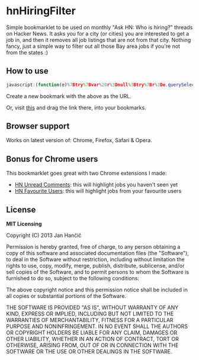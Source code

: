 # hnHiringFilter

Simple bookmarklet to be used on monthly "Ask HN: Who is hiring?" threads on Hacker News. It asks you for a city (or cities) you are interested to get a job in, and then it removes all job listings that are not from that city. Nothing fancy, just a simple way to filter out all those Bay area jobs if you're not from the states :)

## How to use

```javascript
javascript:(function(e)%7Btry%7Bvar%20r%3Dnull%3Btry%7Br%3De.querySelectorAll(%22body%20%3E%20center%20%3E%20table%20%3E%20tbody%20%3E%20tr%22)%5B2%5D.querySelectorAll(%22td%20table%22)%5B1%5D.querySelectorAll(%22tbody%20%3E%20tr%22)%7Dcatch(t)%7Breturn%20alert(%22Ooops%2C%20something%20is%20wrong.%20Are%20you%20sure%20you%20are%20on%20a%20'Ask%20HN%3A%20Who%20is%20hiring%3F'%20page%3F%22)%2Cvoid%200%7Dvar%20o%3Dprompt(%22Enter%20the%20cities%20(separated%20by%20commas)%20you%20are%20interested%20in%3A%22%2ClocalStorage.getItem(%22hn_hiring_filter%22))%3Bif(o%3Do.trim()%2C%22%22%3D%3D%3Do)return%3BlocalStorage.setItem(%22hn_hiring_filter%22%2Co)%2Co%3Do.split(%22%2C%22)%3Bfor(var%20a%20in%20o)o%5Ba%5D%3Do%5Ba%5D.trim()%3Bfor(var%20a%20in%20r)%7Bvar%20i%3Dr%5Ba%5D%3Btry%7Bvar%20n%3Di.innerHTML%3Bif(!n)continue%3Bn%3Dn.toLowerCase()%3Bvar%20l%3D!1%3Bfor(var%20a%20in%20o)if(n.indexOf(o%5Ba%5D)%3E%3D0)%7Bl%3D!0%3Bbreak%7Dl%3D%3D%3D!1%26%26i.parentNode.removeChild(i)%7Dcatch(t)%7B%7D%7D%7Dcatch(t)%7Balert(%22Something%20went%20wrong%20%3A%2F%20please%20try%20again!%22)%7D%7D)(document)%3B
```

Create a new bookmark with the above as the URL.

Or, visit [this](http://janhancic.github.com/hnHiringFilter/) and drag the link there, into your bookmarks.

## Browser support
Works on latest version of: Chrome, Firefox, Safari & Opera.

## Bonus for Chrome users
This bookmarklet goes great with two Chrome extensions I made:

- [HN Unread Comments](https://chrome.google.com/extensions/detail/fpndmkcfggkffpablcooicmihgcgalil): this will highlight jobs you haven't seen yet
- [HN Favourite Users](https://chrome.google.com/webstore/detail/hleiemhnepoghplnnhkhpnjeiaifnobo): this will highlight jobs from your favourite users

## License
**MIT Licensing**

Copyright (C) 2013 Jan Hančič

Permission is hereby granted, free of charge, to any person obtaining a copy of this software and associated documentation files (the "Software"), to deal in the Software without restriction, including without limitation the rights to use, copy, modify, merge, publish, distribute, sublicense, and/or sell copies of the Software, and to permit persons to whom the Software is furnished to do so, subject to the following conditions:

The above copyright notice and this permission notice shall be included in all copies or substantial portions of the Software.

THE SOFTWARE IS PROVIDED "AS IS", WITHOUT WARRANTY OF ANY KIND, EXPRESS OR IMPLIED, INCLUDING BUT NOT LIMITED TO THE WARRANTIES OF MERCHANTABILITY, FITNESS FOR A PARTICULAR PURPOSE AND NONINFRINGEMENT. IN NO EVENT SHALL THE AUTHORS OR COPYRIGHT HOLDERS BE LIABLE FOR ANY CLAIM, DAMAGES OR OTHER LIABILITY, WHETHER IN AN ACTION OF CONTRACT, TORT OR OTHERWISE, ARISING FROM, OUT OF OR IN CONNECTION WITH THE SOFTWARE OR THE USE OR OTHER DEALINGS IN THE SOFTWARE.
